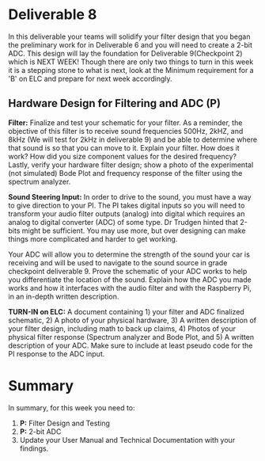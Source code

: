 
# Deliverable 8
In this deliverable your teams will solidify your filter design that you began the preliminary work for in Deliverable 6 and you will need to create a 2-bit ADC. This design will lay the foundation for Deliverable 9(Checkpoint 2) which is NEXT WEEK! Though there are only two things to turn in this week it is a stepping stone to what is next, look at the Minimum requirement for a 'B' on ELC and prepare for next week accordingly. 


## Hardware Design for Filtering and ADC (P)

**Filter:**
Finalize and test your schematic for your filter. As a reminder, the objective of this filter is to receive sound frequencies 500Hz, 2kHZ, and 8kHz (We will test for 2kHz in deliverable 9) and be able to determine where that sound is so that you can move to it. Explain your filter. How does it work? How did you size component values for the desired frequency? Lastly, verify your hardware filter design; show a photo of the experimental (not simulated) Bode Plot and frequency response of the filter using the spectrum analyzer.

**Sound Steering Input:**
In order to drive to the sound, you must have a way to give direction to your PI.  The PI takes digital inputs so you will need to transform your audio filter outputs (analog) into digital which requires an analog to digital converter (ADC) of some type.  Dr Trudgen hinted that 2-bits might be sufficient.  You may use more, but over designing can make things more complicated and harder to get working. 

Your ADC will allow you to determine the strength of the sound your car is receiving and will be used to navigate to the sound source in grade checkpoint deliverable 9. Prove the schematic of your ADC works to help you differentiate the location of the sound. Explain how the ADC you made works and how it interfaces with the audio filter and with the Raspberry Pi, in an in-depth written description. 

**TURN-IN on ELC:** A document containing 1) your filter and ADC finalized schematic, 2) A photo of your physical hardware, 3) A written description of your filter design, including math to back up claims, 4) Photos of your physical filter response (Spectrum analyzer and Bode Plot, and 5) A written description of your ADC.  Make sure to include at least pseudo code for the PI response to the ADC input.


# Summary

In summary, for this week you need to:

1. **P:** Filter Design and Testing
2. **P:** 2-bit ADC
3. Update your User Manual and Technical Documentation with your findings.
